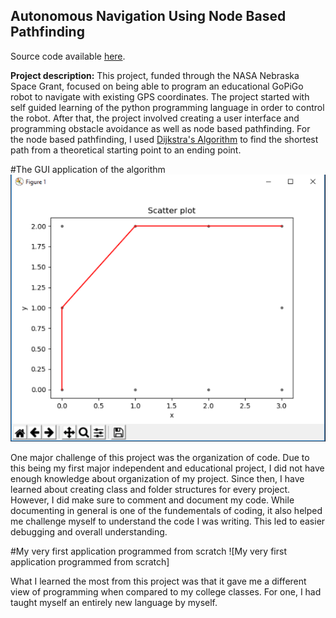 ## Autonomous Navigation Using Node Based Pathfinding

Source code available [here](https://github.com/danielsmith1313/nasa-ne-2019).

**Project description:** This project, funded through the NASA Nebraska Space Grant, focused on being able to program an educational GoPiGo robot to navigate with existing GPS coordinates. The project started with self guided learning of the python programming language in order to control the
robot. After that, the project involved creating a user interface and programming obstacle avoidance as well as node based pathfinding. For the node based pathfinding, I used [Dijkstra's Algorithm](https://en.wikipedia.org/wiki/Dijkstra%27s_algorithm) to find the shortest path from a theoretical starting point to an ending point.

#The GUI application of the algorithm
![The GUI application of the algorithm](images/algorithm_example.PNG)


One major challenge of this project was the organization of code. Due to this being my first major independent and educational project, I did not have enough knowledge about organization of my project. Since then, I have learned about creating class and folder structures for every project. However, I did make sure to comment and document my code. While documenting in general is one of the fundementals of coding, it also helped me challenge myself to understand the code I was writing. This led to easier debugging and overall understanding. 

#My very first application programmed from scratch
![My very first application programmed from scratch]

What I learned the most from this project was that it gave me a different view of programming when compared to my college classes. For one, I had taught myself an entirely new language by myself. 
